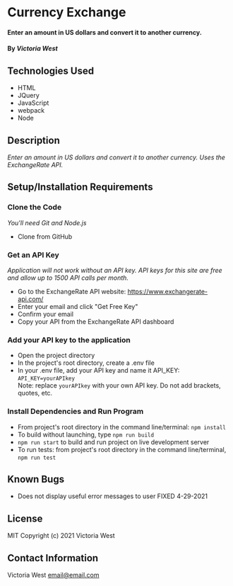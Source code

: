 # Currency Exchange

#### Enter an amount in US dollars and convert it to another currency.

#### By _**Victoria West**_

## Technologies Used
* HTML
* JQuery
* JavaScript
* webpack
* Node

## Description
_Enter an amount in US dollars and convert it to another currency. Uses the ExchangeRate API._

## Setup/Installation Requirements
### Clone the Code
_You'll need Git and Node.js_
* Clone from GitHub

### Get an API Key
_Application will not work without an API key. API keys for this site are free and allow up to 1500 API calls per month._
* Go to the ExchangeRate API website: https://www.exchangerate-api.com/
* Enter your email and click "Get Free Key"
* Confirm your email
* Copy your API from the ExchangeRate API dashboard

### Add your API key to the application
* Open the project directory
* In the project's root directory, create a .env file
* In your .env file, add your API key and name it API_KEY:  
  `API_KEY=yourAPIkey`   
  Note: replace `yourAPIkey` with your own API key. Do not add brackets, quotes, etc.

### Install Dependencies and Run Program
* From project's root directory in the command line/terminal: `npm install`
* To build without launching, type `npm run build`
* `npm run start` to build and run project on live development server
* To run tests: from project's root directory in the command line/terminal, `npm run test`


## Known Bugs
* Does not display useful error messages to user FIXED 4-29-2021

## License
MIT
Copyright (c) 2021 Victoria West
## Contact Information
Victoria West email@email.com

